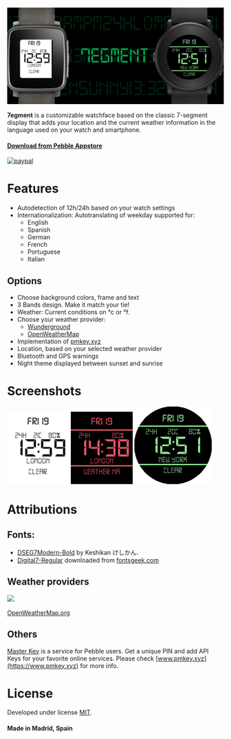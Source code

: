 ![Banner](https://raw.githubusercontent.com/dieghernan/7egment/master/store/Banner.png)

**7egment** is a customizable watchface based on the classic 7-segment display that adds your location and the current weather information in the language used on your watch and smartphone.

#### [Download from Pebble Appstore](https://apps.getpebble.com/applications/591ead370dfc32aacf000204)

[![paypal](https://www.paypalobjects.com/en_US/ES/i/btn/btn_donateCC_LG.gif)](https://www.paypal.com/cgi-bin/webscr?cmd=_s-xclick&hosted_button_id=AAYBMD7APLZFN)

# Features
* Autodetection of 12h/24h based on your watch settings
* Internationalization: Autotranslating of weekday supported for:
  * English 
  * Spanish
  * German
  * French
  * Portuguese
  * Italian

## Options
 * Choose background colors, frame and text
 * 3 Bands design. Make it match your tie!
 * Weather: Current conditions on °c or °f.
 * Choose your weather provider:
    * [Wunderground](https://www.wunderground.com/?apiref=fb6856330e74c168)
    * [OpenWeatherMap](https://openweathermap.org/)
 * Implementation of [pmkey.xyz](https://www.pmkey.xyz)    
 * Location, based on your selected weather provider
 * Bluetooth and GPS warnings
 * Night theme displayed between sunset and sunrise
 
# Screenshots
![Banner](https://raw.githubusercontent.com/dieghernan/7egment/master/store/PC.gif)
![Banner](https://raw.githubusercontent.com/dieghernan/7egment/master/store/PT.gif)
![Banner](https://raw.githubusercontent.com/dieghernan/7egment/master/store/PTR.gif)

# Attributions
## Fonts: 
 * [DSEG7Modern-Bold](http://www.keshikan.net/fonts-e.html) by  Keshikan けしかん.
 * [Digital7-Regular](https://fontsgeek.com/fonts/Digital7-Regular) downloaded from [fontsgeek.com](http://fontsgeek.com)
  
## Weather providers  

<a href="https://www.wunderground.com/?apiref=fb6856330e74c168"><img src="https://icons.wxug.com/logos/PNG/wundergroundLogo_4c.png" width="120" ></a>

[OpenWeatherMap.org](https://openweathermap.org/)

## Others

[Master Key](https://www.pmkey.xyz) is a service for Pebble users. Get a unique PIN and add API Keys for your favorite online services. Please check [www.pmkey.xyz](https://www.pmkey.xyz) for more info.

# License
Developed under license [MIT](https://raw.githubusercontent.com/dieghernan/7egment/master/LICENSE).


#### Made in Madrid, Spain
